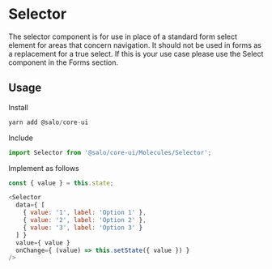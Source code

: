 # Selector

The selector component is for use in place of a standard form select element for areas that concern navigation. It should not be used in forms as a replacement for a true select. If this is your use case please use the Select component in the Forms section.

## Usage

Install

```javascript
yarn add @salo/core-ui
```

Include

```javascript
import Selector from '@salo/core-ui/Molecules/Selector';
```

Implement as follows

```javascript
const { value } = this.state;

<Selector 
  data={ [
    { value: '1', label: 'Option 1' },
    { value: '2', label: 'Option 2' },
    { value: '3', label: 'Option 3' }
  ] }
  value={ value }
  onChange={ (value) => this.setState({ value }) }
/>
```